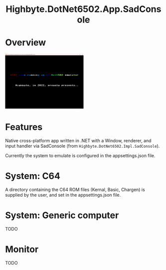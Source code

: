 <h1 align="center">Highbyte.DotNet6502.App.SadConsole</h1>

# Overview
<img src="../Examples/Screenshots/SadConsole_Generic.png" width="50%" height="50%" title="SadConsole rendering in native SadConsole host window">

# Features
Native cross-platform app written in .NET with a Window, renderer, and input handler via SadConsole (from ```Highbyte.DotNet6502.Impl.SadConsole```). 

Currently the system to emulate is configured in the appsettings.json file.

# System: C64 
A directory containing the C64 ROM files (Kernal, Basic, Chargen) is supplied by the user, and set in the appsettings.json file.

# System: Generic computer 
TODO

# Monitor
TODO
